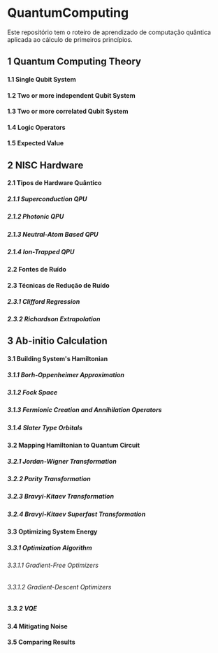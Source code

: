 # QuantumComputing

Este repositório tem o roteiro de aprendizado de computação quântica aplicada ao cálculo de primeiros princípios.

## 1 Quantum Computing Theory

#### 1.1 Single Qubit System
#### 1.2 Two or more independent Qubit System
#### 1.3 Two or more correlated Qubit System
#### 1.4 Logic Operators
#### 1.5 Expected Value

## 2 NISC Hardware

#### 2.1 Tipos de Hardware Quântico
##### 2.1.1 Superconduction QPU
##### 2.1.2 Photonic QPU
##### 2.1.3 Neutral-Atom Based QPU
##### 2.1.4 Ion-Trapped QPU
#### 2.2 Fontes de Ruído
#### 2.3 Técnicas de Redução de Ruído
##### 2.3.1 Clifford Regression
##### 2.3.2 Richardson Extrapolation

## 3 Ab-initio Calculation

#### 3.1 Building System's Hamiltonian
##### 3.1.1 Borh-Oppenheimer Approximation
##### 3.1.2 Fock Space
##### 3.1.3 Fermionic Creation and Annihilation Operators
##### 3.1.4 Slater Type Orbitals
#### 3.2 Mapping Hamiltonian to Quantum Circuit
##### 3.2.1 Jordan-Wigner Transformation
##### 3.2.2 Parity Transformation
##### 3.2.3 Bravyi-Kitaev Transformation
##### 3.2.4 Bravyi-Kitaev Superfast Transformation
#### 3.3 Optimizing System Energy
##### 3.3.1 Optimization Algorithm
###### 3.3.1.1 Gradient-Free Optimizers
###### 3.3.1.2 Gradient-Descent Optimizers
##### 3.3.2 VQE
#### 3.4 Mitigating Noise
#### 3.5 Comparing Results
